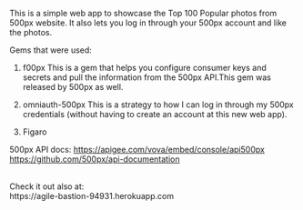 This is a  simple web app to showcase the Top 100 Popular photos from 500px website. It also lets you log in
through your 500px account and like the photos.

 Gems that were used:

1) f00px
This is a gem that helps you configure consumer keys and secrets and pull the information from the 500px API.This gem was released by 500px as well.

2) omniauth-500px
 This is a strategy to how I can log in through my 500px credentials (without having to create an account at
this new web app).

3) Figaro

500px API docs:
  https://apigee.com/vova/embed/console/api500px <br>
  https://github.com/500px/api-documentation

  <br>
  Check it out also at: <br>
  https://agile-bastion-94931.herokuapp.com
